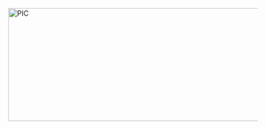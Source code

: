 <img align="right" alt="PIC" src="https://github.com/0AIB/Trullex-logoes/blob/main/images/Trullex1.png?raw=true" width="600" height="230" />
